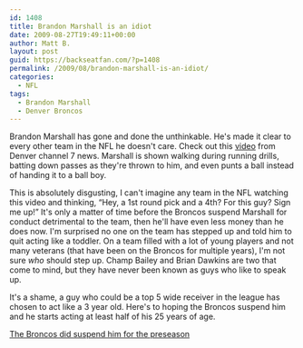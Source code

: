 ```yaml
---
id: 1408
title: Brandon Marshall is an idiot
date: 2009-08-27T19:49:11+00:00
author: Matt B.
layout: post
guid: https://backseatfan.com/?p=1408
permalink: /2009/08/brandon-marshall-is-an-idiot/
categories:
  - NFL
tags:
  - Brandon Marshall
  - Denver Broncos
---
```


<div class="entry">
  <p>
    Brandon Marshall has gone and done the unthinkable. He's made it clear to every other team in the NFL he doesn't care. Check out this <a href="http://www.thedenverchannel.com/video/20590420/index.html">video</a> from Denver channel 7 news. Marshall is shown walking during running drills, batting down passes as they're thrown to him, and even punts a ball instead of handing it to a ball boy.
  </p>

  <p>
    This is absolutely disgusting, I can't imagine any team in the NFL watching this video and thinking, &#8220;Hey, a 1st round pick and a 4th? For this guy? Sign me up!&#8221; It's only a matter of time before the Broncos suspend Marshall for conduct detrimental to the team, then he'll have even less money than he does now. I'm surprised no one on the team has stepped up and told him to quit acting like a toddler. On a team filled with a lot of young players and not many veterans (that have been on the Broncos for multiple years), I'm not sure <em>who</em> should step up. Champ Bailey and Brian Dawkins are two that come to mind, but they have never been known as guys who like to speak up.
  </p>

  <p>
    It's a shame, a guy who could be a top 5 wide receiver in the league has chosen to act like a 3 year old. Here's to hoping the Broncos suspend him and he starts acting at least half of his 25 years of age.
  </p>

  <p>
    <a href="https://backseatfan.com/index.php/2009/08/broncos-suspend-brandon-marshall/">The Broncos did suspend him for the preseason</a>
  </p>
</div>
